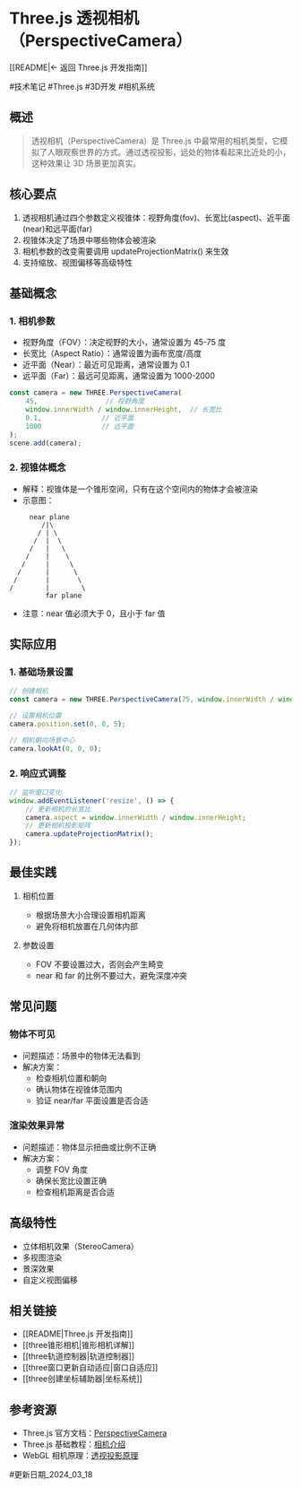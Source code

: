 # Three.js 透视相机（PerspectiveCamera）

[[README|← 返回 Three.js 开发指南]]

#技术笔记 #Three.js #3D开发 #相机系统

## 概述
> 透视相机（PerspectiveCamera）是 Three.js 中最常用的相机类型，它模拟了人眼观察世界的方式。通过透视投影，远处的物体看起来比近处的小，这种效果让 3D 场景更加真实。

## 核心要点
1. 透视相机通过四个参数定义视锥体：视野角度(fov)、长宽比(aspect)、近平面(near)和远平面(far)
2. 视锥体决定了场景中哪些物体会被渲染
3. 相机参数的改变需要调用 updateProjectionMatrix() 来生效
4. 支持缩放、视图偏移等高级特性

## 基础概念
### 1. 相机参数
- 视野角度（FOV）：决定视野的大小，通常设置为 45-75 度
- 长宽比（Aspect Ratio）：通常设置为画布宽度/高度
- 近平面（Near）：最近可见距离，通常设置为 0.1
- 远平面（Far）：最远可见距离，通常设置为 1000-2000
```javascript
const camera = new THREE.PerspectiveCamera(
    45,                 // 视野角度
    window.innerWidth / window.innerHeight,  // 长宽比
    0.1,               // 近平面
    1000               // 远平面
);
scene.add(camera);
```

### 2. 视锥体概念
- 解释：视锥体是一个锥形空间，只有在这个空间内的物体才会被渲染
- 示意图：
```
     near plane
        /|\
       / | \
      /  |  \
     /   |   \
    /    |    \
   /     |     \
  /      |      \
 /       |       \
/        |        \
         far plane
```
- 注意：near 值必须大于 0，且小于 far 值

## 实际应用
### 1. 基础场景设置
```javascript
// 创建相机
const camera = new THREE.PerspectiveCamera(75, window.innerWidth / window.innerHeight, 0.1, 1000);

// 设置相机位置
camera.position.set(0, 0, 5);

// 相机朝向场景中心
camera.lookAt(0, 0, 0);
```

### 2. 响应式调整
```javascript
// 监听窗口变化
window.addEventListener('resize', () => {
    // 更新相机的长宽比
    camera.aspect = window.innerWidth / window.innerHeight;
    // 更新相机投影矩阵
    camera.updateProjectionMatrix();
});
```

## 最佳实践
1. 相机位置
   - 根据场景大小合理设置相机距离
   - 避免将相机放置在几何体内部
   
2. 参数设置
   - FOV 不要设置过大，否则会产生畸变
   - near 和 far 的比例不要过大，避免深度冲突

## 常见问题
### 物体不可见
- 问题描述：场景中的物体无法看到
- 解决方案：
  - 检查相机位置和朝向
  - 确认物体在视锥体范围内
  - 验证 near/far 平面设置是否合适

### 渲染效果异常
- 问题描述：物体显示扭曲或比例不正确
- 解决方案：
  - 调整 FOV 角度
  - 确保长宽比设置正确
  - 检查相机距离是否合适

## 高级特性
- 立体相机效果（StereoCamera）
- 多视图渲染
- 景深效果
- 自定义视图偏移

## 相关链接
- [[README|Three.js 开发指南]]
- [[three锥形相机|锥形相机详解]]
- [[three轨道控制器|轨道控制器]]
- [[three窗口更新自动适应|窗口自适应]]
- [[three创建坐标辅助器|坐标系统]]

## 参考资源
- Three.js 官方文档：[PerspectiveCamera](https://threejs.org/docs/#api/zh/cameras/PerspectiveCamera)
- Three.js 基础教程：[相机介绍](https://threejsfundamentals.org/threejs/lessons/threejs-cameras.html)
- WebGL 相机原理：[透视投影原理](https://webglfundamentals.org/webgl/lessons/webgl-3d-perspective.html)

#更新日期_2024_03_18
